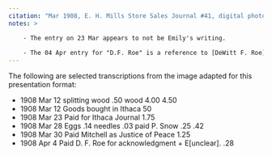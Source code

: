 ```yaml
---
citation: "Mar 1908, E. H. Mills Store Sales Journal #41, digital photograph of book owned by Brooktondale collector."
notes: >

    - The entry on 23 Mar appears to not be Emily's writing.
    
    - The 04 Apr entry for "D.F. Roe" is a reference to [DeWitt F. Roe](https://www.findagrave.com/memorial/51355047/dewitt-f-roe) (04 Apr 1853-08 Mar 1918). who notarized the sale of the Mills home to Edward Mills. 
---
```

The following are selected transcriptions from the image adapted for this presentation format:

  - 1908 Mar 12 splitting wood  .50 wood  4.00  4.50
  - 1908 Mar 12 Goods bought in Ithaca  50 
  - 1908 Mar 23 Paid for Ithaca Journal  1.75
  - 1908 Mar 28 Eggs  .14 needles  .03 paid P. Snow  .25  .42
  - 1908 Mar 30 Paid Mitchell as Justice of Peace  1.25
  - 1908 Apr  4 Paid D. F. Roe for acknowledgment + E[unclear].  .28
